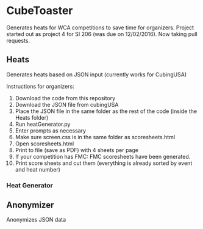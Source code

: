 # CubeToaster
Generates heats for WCA competitions to save time for organizers.
Project started out as project 4 for SI 206 (was due on 12/02/2016). 
Now taking pull requests.

## Heats
Generates heats based on JSON input (currently works for CubingUSA)

Instructions for organizers:
1. Download the code from this repository
2. Download the JSON file from cubingUSA
3. Place the JSON file in the same folder as the rest of the code (inside the Heats folder)
4. Run heatGenerator.py
5. Enter prompts as necessary
6. Make sure screen.css is in the same folder as scoresheets.html
7. Open scoresheets.html
8. Print to file (save as PDF) with 4 sheets per page
9. If your competition has FMC: FMC scoresheets have been generated.
10. Print score sheets and cut them (everything is already sorted by event and heat number)

### Heat Generator


## Anonymizer
Anonymizes JSON data